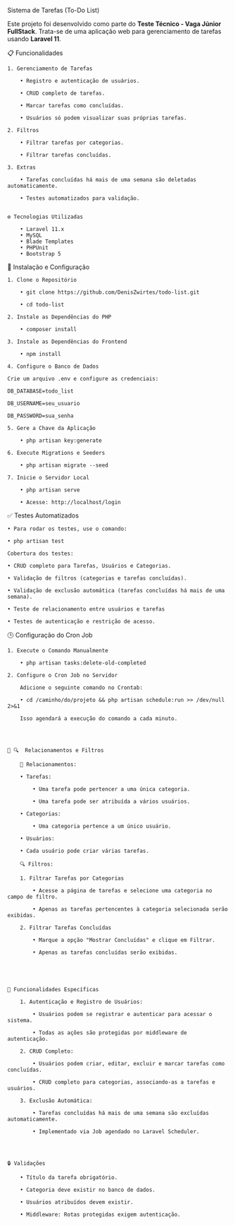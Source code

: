 Sistema de Tarefas (To-Do List)

Este projeto foi desenvolvido como parte do **Teste Técnico - Vaga Júnior FullStack**. Trata-se de uma aplicação web para gerenciamento de tarefas usando **Laravel 11**.


 📋 Funcionalidades

    1. Gerenciamento de Tarefas

        • Registro e autenticação de usuários.

        • CRUD completo de tarefas.

        • Marcar tarefas como concluídas.

        • Usuários só podem visualizar suas próprias tarefas.

    2. Filtros

        • Filtrar tarefas por categorias.

        • Filtrar tarefas concluídas.

    3. Extras

        • Tarefas concluídas há mais de uma semana são deletadas automaticamente.

        • Testes automatizados para validação.


    ⚙️ Tecnologias Utilizadas

        • Laravel 11.x
        • MySQL
        • Blade Templates
        • PHPUnit  
        • Bootstrap 5


 🚀 Instalação e Configuração

    1. Clone o Repositório 

        • git clone https://github.com/DenisZwirtes/todo-list.git

        • cd todo-list

    2. Instale as Dependências do PHP

        • composer install

    3. Instale as Dependências do Frontend

        • npm install

    4. Configure o Banco de Dados 

    Crie um arquivo .env e configure as credenciais:
    
    DB_DATABASE=todo_list

    DB_USERNAME=seu_usuario

    DB_PASSWORD=sua_senha

    5. Gere a Chave da Aplicação 

        • php artisan key:generate

    6. Execute Migrations e Seeders

        • php artisan migrate --seed

    7. Inicie o Servidor Local

        • php artisan serve

        • Acesse: http://localhost/login


✅ Testes Automatizados

    • Para rodar os testes, use o comando:
    
    • php artisan test

    Cobertura dos testes:

    • CRUD completo para Tarefas, Usuários e Categorias.

    • Validação de filtros (categorias e tarefas concluídas).

    • Validação de exclusão automática (tarefas concluídas há mais de uma semana).

    • Teste de relacionamento entre usuários e tarefas

    • Testes de autenticação e restrição de acesso.


 🕒 Configuração do Cron Job

    1. Execute o Comando Manualmente

        • php artisan tasks:delete-old-completed

    2. Configure o Cron Job no Servidor

        Adicione o seguinte comando no Crontab:

        • cd /caminho/do/projeto && php artisan schedule:run >> /dev/null 2>&1

        Isso agendará a execução do comando a cada minuto.




    🤝 🔍  Relacionamentos e Filtros

        🤝 Relacionamentos:

        • Tarefas:

            • Uma tarefa pode pertencer a uma única categoria.

            • Uma tarefa pode ser atribuída a vários usuários.

        • Categorias:

            • Uma categoria pertence a um único usuário.

        • Usuários:

        • Cada usuário pode criar várias tarefas.

        🔍 Filtros:

        1. Filtrar Tarefas por Categorias

            • Acesse a página de tarefas e selecione uma categoria no campo de filtro.

            • Apenas as tarefas pertencentes à categoria selecionada serão exibidas.

        2. Filtrar Tarefas Concluídas

            • Marque a opção "Mostrar Concluídas" e clique em Filtrar.

            • Apenas as tarefas concluídas serão exibidas.





    🌟 Funcionalidades Específicas

        1. Autenticação e Registro de Usuários:

            • Usuários podem se registrar e autenticar para acessar o sistema.

            • Todas as ações são protegidas por middleware de autenticação.

        2. CRUD Completo:

            • Usuários podem criar, editar, excluir e marcar tarefas como concluídas.

            • CRUD completo para categorias, associando-as a tarefas e usuários.

        3. Exclusão Automática:

            • Tarefas concluídas há mais de uma semana são excluídas automaticamente.

            • Implementado via Job agendado no Laravel Scheduler.




    🔒 Validações

        • Título da tarefa obrigatório.

        • Categoria deve existir no banco de dados.

        • Usuários atribuídos devem existir.

        • Middleware: Rotas protegidas exigem autenticação.
